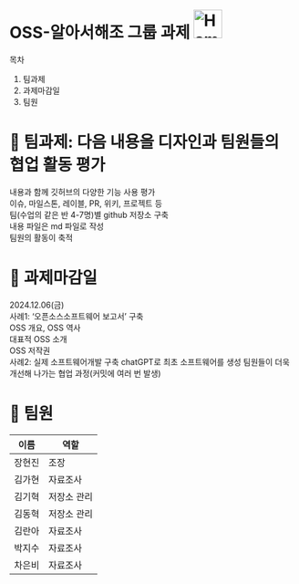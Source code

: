 # OSS-알아서해조 그룹 과제 <img src="https://raw.githubusercontent.com/Tarikul-Islam-Anik/Telegram-Animated-Emojis/main/Animals%20and%20Nature/Hamster.webp" alt="Hamster" width="50" height="50" />

목차

1. 팀과제
2. 과제마감일
3. 팀원

# 🌱 팀과제: 다음 내용을 디자인과 팀원들의 협업 활동 평가

내용과 함께 깃허브의 다양한 기능 사용 평가  <br>
이슈, 마일스톤, 레이블, PR, 위키, 프로젝트 등 <br>
팀(수업의 같은 반 4-7명)별 github 저장소 구축 <br>
내용 파일은 md 파일로 작성 <br>
팀원의 활동이 축적 <br>

# 🌱 과제마감일
2024.12.06(금) <br>
사례1: ‘오픈소스소프트웨어 보고서’ 구축 <br>
OSS 개요, OSS 역사 <br>
대표적 OSS 소개 <br>
OSS 저작권 <br>
사례2: 실제 소프트웨어개발 구축
chatGPT로 최초 소프트웨어를 생성
팀원들이 더욱 개선해 나가는 협업 과정(커밋에 여러 번 발생)


# 🌱 팀원 
|이름|역할|
|--|--|
|장현진|조장|
|김가현|자료조사|
|김기혁|저장소 관리|
|김동혁|저장소 관리|
|김란아|자료조사|
|박지수|자료조사|
|차은비|자료조사|
